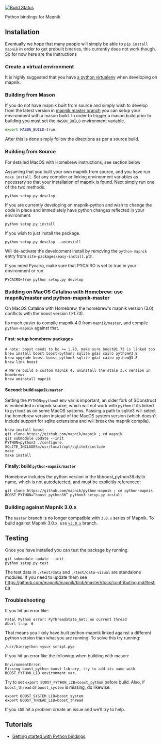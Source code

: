
[![Build Status](https://travis-ci.org/mapnik/python-mapnik.svg)](https://travis-ci.org/mapnik/python-mapnik)

Python bindings for Mapnik.

## Installation

Eventually we hope that many people will simply be able to `pip install mapnik` in order to get prebuilt binaries,
this currently does not work though. So for now here are the instructions

### Create a virtual environment

It is highly suggested that you have [a python virtualenv](http://docs.python-guide.org/en/latest/dev/virtualenvs/) when developing
on mapnik.

### Building from Mason

If you do not have mapnik built from source and simply wish to develop from the latest version in [mapnik master branch](https://github.com/mapnik/mapnik) you can setup your environment with a mason build. In order to trigger a mason build prior to building you must set the `MASON_BUILD` environment variable.

```bash
export MASON_BUILD=true
```

After this is done simply follow the directions as per a source build.

### Building from Source

For detailed MacOS with Homebrew instructions, see section below

Assuming that you built your own mapnik from source, and you have run `make install`. Set any compiler or linking environment variables as necessary so that your installation of mapnik is found. Next simply run one of the two methods:

```
python setup.py develop
```

If you are currently developing on mapnik-python and wish to change the code in place and immediately have python changes reflected in your environment.


```
python setup.py install
```

If you wish to just install the package.

```
python setup.py develop --uninstall
```

Will de-activate the development install by removing the `python-mapnik` entry from `site-packages/easy-install.pth`.


If you need Pycairo, make sure that PYCAIRO is set to true in your environment or run:

```
PYCAIRO=true python setup.py develop
```

### Building on MacOS Catalina with Homebrew: use mapnik/master and python-mapnik-master

On MacOS Catalina with Homebrew, the homebrew's mapnik version (3.0) conflicts with the boost version (>1.73). 

Its much easier to compile mapnik 4.0 from `mapnik/master`, and compile `python-mapnik` against that.

#### First: setup homebrew packages

```
# note: boost needs to be >= 1.73, make sure boost@1.73 is linked too
brew install boost boost-python3 sqlite gdal cairo python@3.8
brew upgrade boost boost-python3 sqlite gdal cairo python@3.8
brew link boost

# We're build a custom mapnik 4, uninstall the stale 3.x version in homebrew:
brew uninstall mapnik
```

#### Second: build `mapnik/master`

Setting the `PYTHON=python2` env var is important, an older fork of SConstruct is embedded in mapnik source, which will not work with `python` if its linked to `python3` as on some MacOS systems. Passing a path to sqlite3 will select the homebrew version instead of the MacOS system version (which doesn't include support for sqlite extensions and will break the mapnik compile).

```
brew install boost 
git clone https://github.com/mapnik/mapnik ; cd mapnik
git submodule update --init
PYTHON=python2 ./configure. SQLITE_INCLUDES=/usr/local/opt/sqlite3/include
make
make install
```

#### Finally: build `python-mapnik/master`

Homebrew includes the python version in the libboost_python38.dylib name, which is not autodetected, and must be explicitly referenced:

```
git clone https://github.com/mapnik/python-mapnik ; cd python-mapnik
BOOST_PYTHON=“boost_python38” python3 setup.py install
```

### Building against Mapnik 3.0.x

The `master` branch is no longer compatible with `3.0.x` series of Mapnik. To build against Mapnik 3.0.x, use [`v3.0.x`](https://github.com/mapnik/python-mapnik/tree/v3.0.x) branch.

## Testing

Once you have installed you can test the package by running:

```
git submodule update --init
python setup.py test
```

The test data in `./test/data` and `./test/data-visual` are standalone modules. If you need to update them see https://github.com/mapnik/mapnik/blob/master/docs/contributing.md#testing


### Troubleshooting

If you hit an error like:

```
Fatal Python error: PyThreadState_Get: no current thread
Abort trap: 6
```

That means you likely have built python-mapnik linked against a different python version than what you are running. To solve this try running:

```
/usr/bin/python <your script.py>
```

If you hit an error like the following when building with mason:

```
EnvironmentError: 
Missing boost_python boost library, try to add its name with BOOST_PYTHON_LIB environment var.
```

Try to set `export BOOST_PYTHON_LIB=boost_python` before build.
Also, if `boost_thread` or `boost_system` is missing, do likewise:

```
export BOOST_SYSTEM_LIB=boost_system
export BOOST_THREAD_LIB=boost_thread
```

If you still hit a problem create an issue and we'll try to help.

## Tutorials

- [Getting started with Python bindings](docs/getting-started.md)
